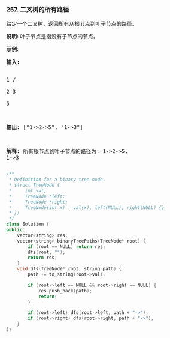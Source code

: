 ### 257. 二叉树的所有路径
<div class="notranslate"><p>给定一个二叉树，返回所有从根节点到叶子节点的路径。</p>
<p><strong>说明:</strong> 叶子节点是指没有子节点的节点。</p>
<p><strong>示例:</strong></p>
<pre><strong>输入:</strong>

   1
 /   \
2     3
 \
  5

<strong>输出:</strong> ["1-&gt;2-&gt;5", "1-&gt;3"]

<strong>解释:</strong> 所有根节点到叶子节点的路径为: 1-&gt;2-&gt;5, 1-&gt;3</pre>
</div>

```cpp
/**
 * Definition for a binary tree node.
 * struct TreeNode {
 *     int val;
 *     TreeNode *left;
 *     TreeNode *right;
 *     TreeNode(int x) : val(x), left(NULL), right(NULL) {}
 * };
 */
class Solution {
public:
    vector<string> res;
    vector<string> binaryTreePaths(TreeNode* root) {
        if (root == NULL) return res;
        dfs(root, "");
        return res;
    }
    void dfs(TreeNode* root, string path) {
        path += to_string(root->val);

        if (root->left == NULL && root->right == NULL) {
            res.push_back(path);
            return;
        }

        if (root->left) dfs(root->left, path + "->");
        if (root->right) dfs(root->right, path + "->");
    }
};
```

